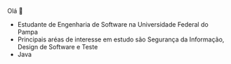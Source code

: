 Olá 👋
- Estudante de Engenharia de Software na Universidade Federal do Pampa
- Principais aréas de interesse em estudo são Segurança da Informação, Design de Software e Teste
- Java

<!---
ddsalb/ddsalb is a ✨ special ✨ repository because its `README.md` (this file) appears on your GitHub profile.
You can click the Preview link to take a look at your changes.
--->
